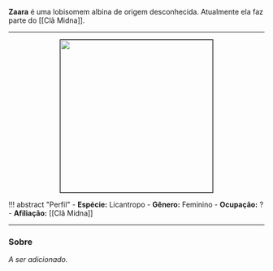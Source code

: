 **Zaara** é uma lobisomem albina de origem desconhecida. Atualmente ela faz parte do [[Clã Midna]].

---

<div style="text-align: center;">
<img src="https://i.imgur.com/GefPiI4.png" width="300" height="300" style="border: 1px solid black;">
</div>

!!! abstract "Perfil"
	- **Espécie:** Licantropo
	- **Gênero:** Feminino
	- **Ocupação:** ?
	- **Afiliação:** [[Clã Midna]]

---

### Sobre

*A ser adicionado.*